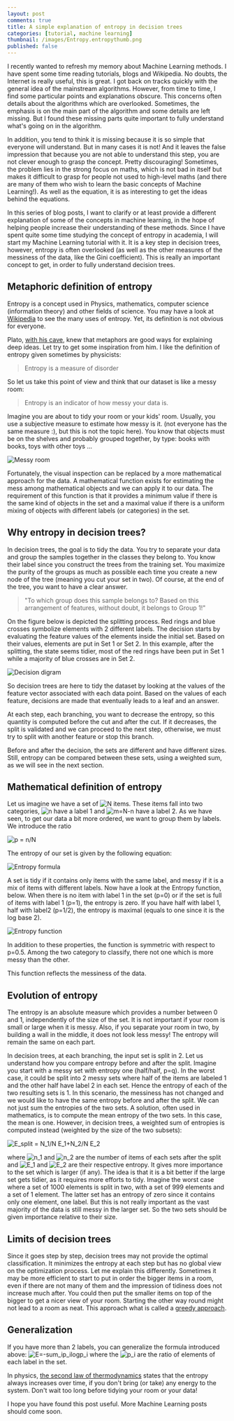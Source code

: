 ```yaml
---
layout: post
comments: true
title: A simple explanation of entropy in decision trees
categories: [tutorial, machine learning]
thumbnail: /images/Entropy.entropythumb.png
published: false
---
```


I recently wanted to refresh my memory about Machine Learning methods. I have spent some time reading tutorials, blogs and Wikipedia. No doubts, the Internet is really useful, this is great. I got back on tracks quickly with the general idea of the mainstream algorithms. However, from time to time, I find some particular points and explanations obscure. This concerns often details about the algorithms which are overlooked. Sometimes, the emphasis is on the main part of the algorithm and some details are left missing. But I found these missing parts quite important to fully understand what's going on in the algorithm.

In addition, you tend to think it is missing because it is so simple that everyone will understand. But in many cases it is not! And it leaves the false impression that because you are not able to understand this step, you are not clever enough to grasp the concept. Pretty discouraging! Sometimes, the problem lies in the strong focus on maths, which is not bad in itself but makes it difficult to grasp for people not used to high-level maths (and there are many of them who wish to learn the basic concepts of Machine Learning!). As well as the equation, it is as interesting to get the ideas behind the equations.

In this series of blog posts, I want to clarify or at least provide a different explanation of some of the concepts in machine learning, in the hope of helping people increase their understanding of these methods.
Since I have spent quite some time studying the concept of entropy in academia, I will start my Machine Learning tutorial with it.
It is a key step in decision trees, however, entropy is often overlooked (as well as the other measures of the messiness of the data, like the Gini coefficient). This is really an important concept to get, in order to fully understand decision trees.

## Metaphoric definition of entropy

Entropy is a concept used in Physics, mathematics, computer science (information theory) and other fields of science. You may have a look at [Wikipedia](https://en.wikipedia.org/wiki/Entropy_(disambiguation)) to see the many uses of entropy. Yet, its definition is not obvious for everyone.

Plato, [with his cave](https://en.wikipedia.org/wiki/Allegory_of_the_Cave), knew that metaphors are good ways for explaining deep ideas. Let try to get some inspiration from him. I like the definition of entropy given sometimes by physicists:

> Entropy is a measure of disorder

So let us take this point of view and think that our dataset is like a messy room:

> Entropy is an indicator of how messy your data is.

Imagine you are about to tidy your room or your kids' room. Usually, you use a subjective measure to estimate how messy is it. (not everyone has the same measure :), but this is not the topic here). You know that objects must be on the shelves and probably grouped together, by type: books with books, toys with other toys ...

![Messy room](/images/entropy/messy_room.jpg "My Kids messy room")

Fortunately, the visual inspection can be replaced by a more mathematical approach for the data. A mathematical function exists for estimating the mess among mathematical objects and we can apply it to our data.
The requirement of this function is that it provides a minimum value if there is the same kind of objects in the set and a maximal value if there is a uniform mixing of objects with different labels (or categories) in the set. 


## Why entropy in decision trees?

In decision trees, the goal is to tidy the data. You try to separate your data and group the samples together in the classes they belong to. You know their label since you construct the trees from the training set. You maximize the purity of the groups as much as possible each time you create a new node of the tree (meaning you cut your set in two). Of course, at the end of the tree, you want to have a clear answer. 

> "To which group does this sample belongs to? Based on this arrangement of features, without doubt, it belongs to Group 1!"

On the figure below is depicted the splitting process. Red rings and blue crosses symbolize elements with 2 different labels. The decision starts by evaluating the feature values of the elements inside the initial set. Based on their values, elements are put in Set 1 or Set 2. In this example, after the splitting, the state seems tidier, most of the red rings have been put in Set 1 while a majority of blue crosses are in Set 2.

![Decision digram](/images/entropy/splitdiagram.png "Decision diagram")


So decision trees are here to tidy the dataset by looking at the values of the feature vector associated with each data point. Based on the values of each feature, decisions are made that eventually leads to a leaf and an answer. 

At each step, each branching, you want to decrease the entropy, so this quantity is computed before the cut and after the cut. If it decreases, the split is validated and we can proceed to the next step, otherwise, we must try to split with another feature or stop this branch. 

Before and after the decision, the sets are different and have different sizes. Still, entropy can be compared between these sets, using a weighted sum, as we will see in the next section.

## Mathematical definition of entropy

Let us imagine we have a set of ![N](http://chart.apis.google.com/chart?cht=tx&chl=N%0A) items. These items fall into two categories, ![n](http://chart.apis.google.com/chart?cht=tx&chl=n%0A) have a label 1 and ![m=N-n](http://chart.apis.google.com/chart?cht=tx&chl=m%3DN-n) have a label 2. As we have seen, to get our data a bit more ordered, we want to group them by labels. We introduce the ratio 

![p = n/N](http://chart.apis.google.com/chart?cht=tx&chl=p%3D%5Cfrac%7Bn%7D%7BN%7D%2C%20%5Cqquad%20q%3D%5Cfrac%7Bm%7D%7BN%7D%3D1-p.) 

The entropy of our set is given by the following equation:

![Entropy formula](http://chart.apis.google.com/chart?cht=tx&chl=E%20%3D%20-p%20%5C%20%5Clog_2%20(p)%20-q%20%5C%20%5Clog_2%20(q).)

A set is tidy if it contains only items with the same label, and messy if it is a mix of items with different labels.
Now have a look at the Entropy function, below. When there is no item with label 1 in the set (p=0) or if the set is full of items with label 1 (p=1), the entropy is zero. If you have half with label 1, half with label2 (p=1/2), the entropy is maximal (equals to one since it is the log base 2).

![Entropy function](/images/entropy/entropyfunction2.png "Entropy function")

In addition to these properties, the function is symmetric with respect to p=0.5. Among the two category to classify, there not one which is more messy than the other.

This function reflects the messiness of the data.

## Evolution of entropy

The entropy is an absolute measure which provides a number between 0 and 1, independently of the size of the set. It is not important if your room is small or large when it is messy. Also, if you separate your room in two, by building a wall in the middle, it does not look less messy! The entropy will remain the same on each part.

In decision trees, at each branching, the input set is split in 2. Let us understand how you compare entropy before and after the split. Imagine you start with a messy set with entropy one (half/half, p=q). In the worst case, it could be split into 2 messy sets where half of the items are labeled 1 and the other half have label 2 in each set. Hence the entropy of each of the two resulting sets is 1. In this scenario, the messiness has not changed and we would like to have the same entropy before and after the split. We can not just sum the entropies of the two sets. A solution, often used in mathematics, is to compute the mean entropy of the two sets. In this case, the mean is one. However, in decision trees, a weighted sum of entropies is computed instead (weighted by the size of the two subsets):

![E_split = N_1/N E_1+N_2/N E_2](http://chart.apis.google.com/chart?cht=tx&chl=E_%7B%5Crm%20split%7D%3D%5Cfrac%7BN_1%7D%7BN%7DE_1%2B%5Cfrac%7BN_2%7D%7BN%7DE_2)

where ![n_1](http://chart.apis.google.com/chart?cht=tx&chl=n_1) and ![n_2](http://chart.apis.google.com/chart?cht=tx&chl=n_2) are the number of items of each sets after the split and ![E_1](http://chart.apis.google.com/chart?cht=tx&chl=E_1) and ![E_2](http://chart.apis.google.com/chart?cht=tx&chl=E_2) are their respective entropy.
It gives more importance to the set which is larger (if any). The idea is that it is a bit better if the large set gets tidier, as it requires more efforts to tidy. Imagine the worst case where a set of 1000 elements is split in two, with a set of 999 elements and a set of 1 element. The latter set has an entropy of zero since it contains only one element, one label. But this is not really important as the vast majority of the data is still messy in the larger set. So the two sets should be given importance relative to their size.


## Limits of decision trees

Since it goes step by step, decision trees may not provide the optimal classification. It minimizes the entropy at each step but has no global view on the optimization process. Let me explain this differently. Sometimes it may be more efficient to start to put in order the bigger items in a room, even if there are not many of them and the impression of tidiness does not increase much after. You could then put the smaller items on top of the bigger to get a nicer view of your room. Starting the other way round might not lead to a room as neat. This approach what is called a [greedy approach](https://en.wikipedia.org/wiki/Greedy_algorithm).

## Generalization

If you have more than 2 labels, you can generalize the formula introduced above:
![E=-sum_ip_ilogp_i](http://chart.apis.google.com/chart?cht=tx&chl=E%3D%5C-sum_ip_i%5Clog_2p_i%20%2C)
where the ![p_i](http://chart.apis.google.com/chart?cht=tx&chl=p_i) are the ratio of elements of each label in the set.

In physics, [the second law of thermodynamics](https://en.wikipedia.org/wiki/Second_law_of_thermodynamics) states that the entropy always increases over time, if you don't bring (or take) any energy to the system.
Don't wait too long before tidying your room or your data!

I hope you have found this post useful. More Machine Learning posts should come soon.